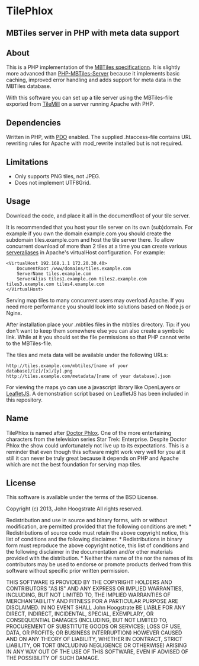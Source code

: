 TilePhlox
=========
MBTiles server in PHP with meta data support
--------------------------------------------

About
-----
This is a PHP implementation of the [MBTiles specificationn](https://github.com/mapbox/mbtiles-spec). It is slightly more advanced than [PHP-MBTiles-Server](https://github.com/bmcbride/PHP-MBTiles-Server) because it implements basic caching, improved error handling and adds support for meta data in the MBTiles database.

With this software you can set up a tile server using the MBTiles-file exported from [TileMill](https://github.com/mapbox/tilemill) on a server running Apache with PHP.

Dependencies
------------

Written in PHP, with [PDO](http://php.net/manual/en/ref.pdo-sqlite.php) enabled.
The supplied .htaccess-file contains URL rewriting rules for Apache with mod_rewrite installed but is not required.

Limitations
-----------
* Only supports PNG tiles, not JPEG.
* Does not implement UTF8Grid.

Usage
-----

Download the code, and place it all in the documentRoot of your tile server.

It is recommended that you host your tile server on its own (sub)domain. For example if you own the domain example.com you should create the subdomain tiles.example.com and host the tile server there. To allow concurrent download of more than 2 tiles at a time you can create various [serveraliases](http://httpd.apache.org/docs/2.4/vhosts/examples.html#intraextra) in Apache's virtualHost configuration. For example:

```
<VirtualHost 192.168.1.1 172.20.30.40>
    DocumentRoot /www/domains/tiles.example.com
    ServerName tiles.example.com
    ServerAlias tiles1.example.com tiles2.example.com tiles3.example.com tiles4.example.com
</VirtualHost>
```

Serving map tiles to many concurrent users may overload Apache. If you need more performance you should look into solutions based on Node.js or Nginx.

After installation place your .mbtiles files in the mbtiles directory. Tip: if you don't want to keep them somewhere else you can also create a symbolic link. While at it you should set the file permissions so that PHP cannot write to the MBTiles-file.

The tiles and meta data will be available under the following URLs:
```
http://tiles.example.com/mbtiles/[name of your database]/[z]/[x]/[y].png
http://tiles.example.com/metadata/[name of your database].json
```

For viewing the maps yo can use a javascript library like OpenLayers or [LeafletJS](http://leafletjs.com/). A demonstration script based on LeafletJS has been included in this repository.

Name
----
TilePhlox is named after [Doctor Phlox](http://en.memory-alpha.org/wiki/Phlox). One of the more entertaining characters from the television series Star Trek: Enterprise. Despite Doctor Phlox the show could unfortunately not live up to its expectations. This is a reminder that even though this software might work very well for you at it still it can never be truly great because it depends on PHP and Apache which are not the best foundation for serving map tiles.

License 
-------
This software is available under the terms of the BSD License.

Copyright (c) 2013, John Hoogstrate
All rights reserved.

Redistribution and use in source and binary forms, with or without
modification, are permitted provided that the following conditions are met:
    * Redistributions of source code must retain the above copyright
      notice, this list of conditions and the following disclaimer.
    * Redistributions in binary form must reproduce the above copyright
      notice, this list of conditions and the following disclaimer in the
      documentation and/or other materials provided with the distribution.
    * Neither the name of the <organization> nor the
      names of its contributors may be used to endorse or promote products
      derived from this software without specific prior written permission.

THIS SOFTWARE IS PROVIDED BY THE COPYRIGHT HOLDERS AND CONTRIBUTORS "AS IS" AND
ANY EXPRESS OR IMPLIED WARRANTIES, INCLUDING, BUT NOT LIMITED TO, THE IMPLIED
WARRANTIES OF MERCHANTABILITY AND FITNESS FOR A PARTICULAR PURPOSE ARE
DISCLAIMED. IN NO EVENT SHALL John Hoogstrate BE LIABLE FOR ANY
DIRECT, INDIRECT, INCIDENTAL, SPECIAL, EXEMPLARY, OR CONSEQUENTIAL DAMAGES
(INCLUDING, BUT NOT LIMITED TO, PROCUREMENT OF SUBSTITUTE GOODS OR SERVICES;
LOSS OF USE, DATA, OR PROFITS; OR BUSINESS INTERRUPTION) HOWEVER CAUSED AND
ON ANY THEORY OF LIABILITY, WHETHER IN CONTRACT, STRICT LIABILITY, OR TORT
(INCLUDING NEGLIGENCE OR OTHERWISE) ARISING IN ANY WAY OUT OF THE USE OF THIS
SOFTWARE, EVEN IF ADVISED OF THE POSSIBILITY OF SUCH DAMAGE.